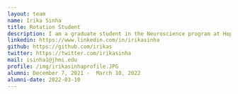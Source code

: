```yaml
---
layout: team
name: Irika Sinha
title: Rotation Student
description: I am a graduate student in the Neuroscience program at Hopkins. I am interested in developing and applying computational methods to better understand cellular diversity within the brain. In my free time, I enjoy coffee, <a href="https://irikaportfolio.weebly.com/">creating art</a>, and rockclimbing.
linkedin: https://www.linkedin.com/in/irikasinha
github: https://github.com/irikas
twitter: https://twitter.com/irikasinha
mail: isinha1@jhmi.edu
profile: /img/irikasinhaprofile.JPG
alumni: December 7, 2021 -  March 10, 2022
alumni-date: 2022-03-10
---
```

